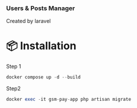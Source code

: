 ### Users & Posts Manager
Created by laravel

# 📦 Installation

Step 1
```php
docker compose up -d --build
```
Step2
```php
docker exec -it gsm-pay-app php artisan migrate
```



